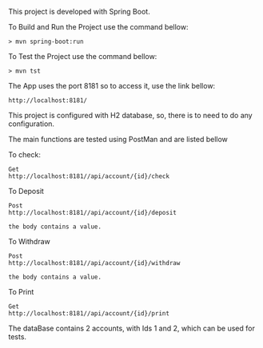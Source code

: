 This project is developed with Spring Boot.



To Build and Run the Project use the command bellow:
```
> mvn spring-boot:run
```

To Test the Project use the command bellow:
```
> mvn tst
```

The App uses the port 8181 so to access it, use the link bellow:
```
http://localhost:8181/
```

This project is configured with H2 database, so, there is to need to do any configuration.


The main functions are tested using PostMan and are listed bellow 

To check:
```
Get
http://localhost:8181//api/account/{id}/check
```
To Deposit
```
Post
http://localhost:8181//api/account/{id}/deposit

the body contains a value.
```
To Withdraw
```
Post
http://localhost:8181//api/account/{id}/withdraw

the body contains a value.
```

To Print
```
Get
http://localhost:8181//api/account/{id}/print
```

The dataBase contains 2 accounts, with Ids 1 and 2, which can be used for tests.
